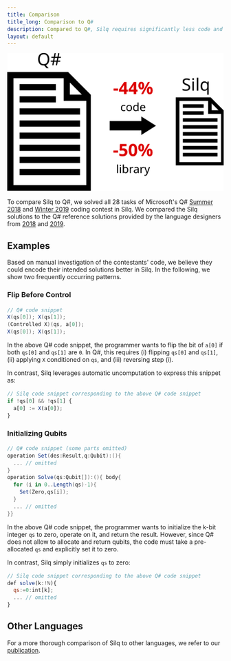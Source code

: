 ```yaml
---
title: Comparison
title_long: Comparison to Q#
description: Compared to Q#, Silq requires significantly less code and uses less built-in functions, annotations, and gates.
layout: default
---
```


![Comparison to Q#](./assets/images/comparison.svg)

To compare Silq to Q#, we solved all 28 tasks of Microsoft's Q# [Summer
2018](https://codeforces.com/contest/1002/) and [Winter
2019](https://codeforces.com/contest/1116/) coding contest in Silq. We compared
the Silq solutions to the Q# reference solutions provided by the language
designers from
[2018](https://assets.codeforces.com/rounds/997-998/main-contest-editorial.pdf)
and [2019](https://assets.codeforces.com/rounds/1116/contest-editorial.pdf).

## Examples

Based on manual investigation of the contestants' code, we believe they could
encode their intended solutions better in Silq. In the following, we show two
frequently occurring patterns.

### Flip Before Control

```C#
// Q# code snippet
X(qs[0]); X(qs[1]);
(Controlled X)(qs, a[0]);
X(qs[0]); X(qs[1]);
```

In the above Q# code snippet, the programmer wants to flip the bit of `a[0]` if
both `qs[0]` and `qs[1]` are `0`. In Q#, this requires (i) flipping `qs[0]` and
`qs[1]`, (ii) applying `X` conditioned on `qs`, and (iii) reversing step (i).

In contrast, Silq leverages automatic uncomputation to express this snippet as:

```javascript
// Silq code snippet corresponding to the above Q# code snippet
if !qs[0] && !qs[1] {
  a[0] := X(a[0]);
}
```

### Initializing Qubits

```C#
// Q# code snippet (some parts omitted)
operation Set(des:Result,q:Qubit):(){
  ... // omitted
}
operation Solve(qs:Qubit[]):(){ body{
  for (i in 0..Length(qs)-1){
    Set(Zero,qs[i]);
  }
  ... // omitted
}}
```

In the above Q# code snippet, the programmer wants to initialize the k-bit
integer `qs` to zero, operate on it, and return the result. However, since Q#
does not allow to allocate and return qubits, the code must take a pre-allocated
`qs` and explicitly set it to zero.

In contrast, Silq simply initializes `qs` to zero:

```javascript
// Silq code snippet corresponding to the above Q# code snippet
def solve(k:!ℕ){
  qs:=0:int[k];
  ... // omitted
}
```

## Other Languages

For a more thorough comparison of Silq to other languages, we refer to our
[publication](https://files.sri.inf.ethz.ch/website/papers/pldi20-silq.pdf).

